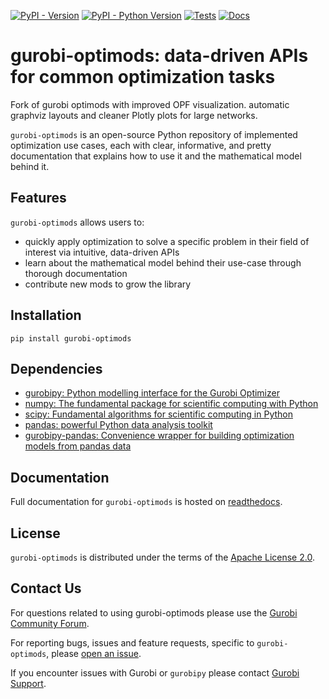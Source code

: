 [![PyPI - Version](https://img.shields.io/pypi/v/gurobi-optimods.svg)](https://pypi.org/project/gurobi-optimods)
[![PyPI - Python Version](https://img.shields.io/pypi/pyversions/gurobi-optimods.svg)](https://pypi.org/project/gurobi-optimods)
[![Tests](https://github.com/Gurobi/gurobi-optimods/actions/workflows/test.yml/badge.svg?branch=main)](https://github.com/Gurobi/gurobi-optimods/actions/workflows/test.yml?query=branch%3Amain++)
[![Docs](https://readthedocs.com/projects/gurobi-optimization-gurobi-optimods/badge/?version=stable)](https://gurobi-optimization-gurobi-optimods.readthedocs-hosted.com/en/stable)

# gurobi-optimods: data-driven APIs for common optimization tasks
Fork of gurobi optimods with improved OPF visualization. automatic graphviz layouts and cleaner Plotly plots for large networks.

``gurobi-optimods`` is an open-source Python repository of implemented
optimization use cases, each with clear, informative, and pretty documentation
that explains how to use it and the mathematical model behind it.

## Features

`gurobi-optimods` allows users to:

- quickly apply optimization to solve a specific problem in their field of
  interest via intuitive, data-driven APIs
- learn about the mathematical model behind their use-case through thorough
  documentation
- contribute new mods to grow the library

## Installation

```console
pip install gurobi-optimods
```

## Dependencies

- [gurobipy: Python modelling interface for the Gurobi Optimizer](https://pypi.org/project/gurobipy/)
- [numpy: The fundamental package for scientific computing with Python](https://pypi.org/project/numpy/)
- [scipy: Fundamental algorithms for scientific computing in Python](https://pypi.org/project/scipy/)
- [pandas: powerful Python data analysis toolkit](https://pypi.org/project/pandas/)
- [gurobipy-pandas: Convenience wrapper for building optimization models from pandas data](https://pypi.org/project/gurobipy-pandas/)

## Documentation

Full documentation for `gurobi-optimods` is hosted on [readthedocs](https://gurobi-optimods.readthedocs.io/en/stable).

## License

`gurobi-optimods` is distributed under the terms of the [Apache License 2.0](https://spdx.org/licenses/Apache-2.0.html).

## Contact Us

For questions related to using gurobi-optimods please use the [Gurobi Community Forum](https://support.gurobi.com/hc/en-us/community/topics/10373864542609-GitHub-Projects>).

For reporting bugs, issues and feature requests, specific to `gurobi-optimods`, please [open an issue](https://github.com/Gurobi/gurobi-optimods/issues).

If you encounter issues with Gurobi or `gurobipy` please contact [Gurobi Support](https://support.gurobi.com/hc/en-us).
